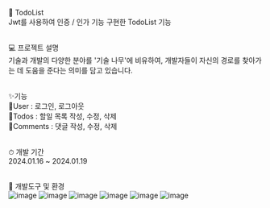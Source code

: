 🌴 TodoList<br>
Jwt를 사용하여 인증 / 인가 기능 구현한 TodoList 기능<br>
<br>

💻 프로젝트 설명<br>
기술과 개발의 다양한 분야를 '기술 나무'에 비유하여, 개발자들이 자신의 경로를 찾아가는 데 도움을 준다는 의미를 담고 있습니다.<br>
<br>

✨기능<br>
🧑User : 로그인, 로그아웃<br>
🧑Todos : 할일 목록 작성, 수정, 삭제<br>
🧑Comments : 댓글 작성, 수정, 삭제<br>
<br>

⏱ 개발 기간<br>
2024.01.16 ~ 2024.01.19<br>
<br>


📢 개발도구 및 환경<br>
![image](https://github.com/codekmj1/todoList/assets/152253534/2536412e-3552-44f4-b779-3d28d9943da2) ![image](https://github.com/codekmj1/todoList/assets/152253534/b0b0a3dd-d43b-4496-953c-415c356ae162) ![image](https://github.com/codekmj1/todoList/assets/152253534/966fac00-cd2a-4bbf-906d-1ef426efa447)
![image](https://github.com/codekmj1/todoList/assets/152253534/c2633c0e-a9b2-4e8a-a953-0c72948b35e5) ![image](https://github.com/codekmj1/todoList/assets/152253534/9bfce8cb-cdf6-46ff-80cb-af1542312eab) ![image](https://github.com/codekmj1/todoList/assets/152253534/2cf3bc10-da31-4c9b-9695-566228c71993)





 
  
